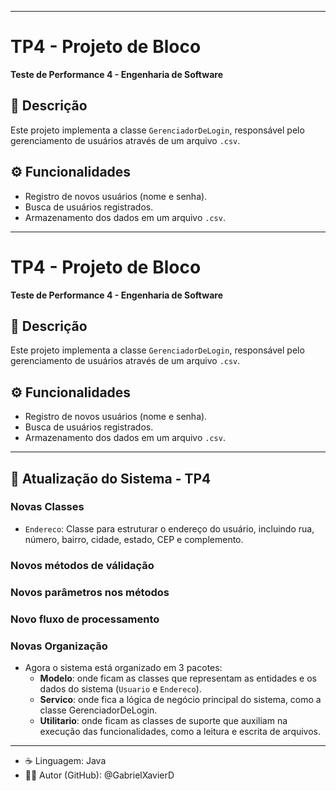 
---

# TP4 - Projeto de Bloco

**Teste de Performance 4 - Engenharia de Software**

## 📄 Descrição

Este projeto implementa a classe `GerenciadorDeLogin`, responsável pelo gerenciamento de usuários através de um arquivo `.csv`.

## ⚙️ Funcionalidades

* Registro de novos usuários (nome e senha).
* Busca de usuários registrados.
* Armazenamento dos dados em um arquivo `.csv`.

---

# TP4 - Projeto de Bloco

**Teste de Performance 4 - Engenharia de Software**

## 📄 Descrição

Este projeto implementa a classe `GerenciadorDeLogin`, responsável pelo gerenciamento de usuários através de um arquivo `.csv`.

## ⚙️ Funcionalidades

* Registro de novos usuários (nome e senha).
* Busca de usuários registrados.
* Armazenamento dos dados em um arquivo `.csv`.

---

## 🚀 Atualização do Sistema - TP4

### **Novas Classes**
* `Endereco`: Classe para estruturar o endereço do usuário, incluindo rua, número, bairro, cidade, estado, CEP e complemento.

### **Novos métodos de válidação**
### **Novos parâmetros nos métodos**
### **Novo fluxo de processamento**

### **Novas Organização**
* Agora o sistema está organizado em 3 pacotes:
    * **Modelo**: onde ficam as classes que representam as entidades e os dados do sistema (`Usuario` e `Endereco`).
    * **Servico**: onde fica a lógica de negócio principal do sistema, como a classe GerenciadorDeLogin.
    * **Utilitario**: onde ficam as classes de suporte que auxiliam na execução das funcionalidades, como a leitura e escrita de arquivos.

---

* ☕ Linguagem: Java
* 👨‍💻 Autor (GitHub): @GabrielXavierD
